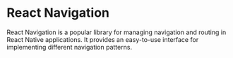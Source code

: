# React Navigation

React Navigation is a popular library for managing navigation and routing in React Native applications. It provides an easy-to-use interface for implementing different navigation patterns.
